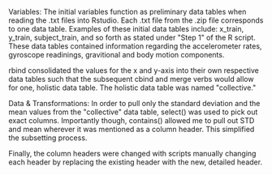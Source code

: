 Variables: 
The initial variables function as preliminary data tables when reading the .txt files into Rstudio. Each .txt file from the .zip file corresponds to one data table.
Examples of these initial data tables include: x_train, y_train, subject_train, and so forth as stated under "Step 1" of the R script. 
These data tables contained information regarding the accelerometer rates, gyroscope readinings, gravitional and body motion components.

rbind consolidated the values for the x and y-axis into their own respective data tables such that the subsequent cbind and merge verbs would allow for one, holistic data table. 
The holistic data table was named "collective." 

Data & Transformations: 
In order to pull only the standard deviation and the mean values from the "collective" data table, select() was used to pick out exact columns. 
Importantly though, contains() allowed me to pull out STD and mean wherever it was mentioned as a column header. This simplified the subsetting process. 

Finally, the column headers were changed with scripts manually changing each header by replacing the existing header with the new, detailed header. 
